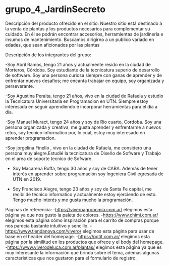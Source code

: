 # grupo_4_JardinSecreto

Descripción del producto ofrecido en el sitio:
Nuestro sitio está destinado a la venta de plantas y los productos necesarios para complementar su cuidado. 
En él se podrán encontrar accesorios, herramientas de jardinería e insumos de mantenimiento.
Buscamos dirigirno a un publico variado en edades, que sean aficionados por las plantas 



Descripción de los integrantes del grupo:

-Soy Abril Ramos, tengo 21 años y actualmente resido en la ciudad de Morteros, Córdoba. Soy estudiante de la tecnicatura superio de desarrollo de software.
Soy una persona curiosa siempre con ganas de aprender y de enfrentar nuevos desafios; me encanta trabajar en equipo, soy organizada y perseverante.

-Soy Agustina Peralta, tengo 21 años, vivo en la ciudad de Rafaela y estudio la Tecnicatura Universitaria en Programacion en UTN. Siempre estoy interesada en seguir aprendiendo e incorporar herramientas para el día a día. 

-Soy Manuel Muract, tengo 24 años y soy de Rio cuarto, Cordoba. Soy una persona organizada y creativa, me gusta aprender y enfrentarme a nuevos retos, soy tecnico informatico por, lo cual, estoy muy interesado en aprender programacion. 

-Soy jorgelina Finello , vivo en la ciudad de Rafaela, me considero una persona muy alegre.Estudié la tecnicatura de Diseño de Sofware y  Trabajo en el area de soporte tecnico de Sofware.

- Soy Macarena Ruffa, tengo 30 años y soy de CABA. Además de tener interés en aprender sobre programación soy Ingeniera Civil egresada de UTN en 2019. 

- Soy Francisco Alegre, tengo 23 años y soy de Santa Fe capital, me recibí de técnico informatico y actualmente estoy ejerciendo de esto. Tengo mucho interés y me gusta mucho la programación.

Paginas de referencia:
-https://viveroagronomia.com.ar/ elegimos esta página ya que nos gusto la paleta de colores.
-https://www.chimi.com.ar/ elegimos esta página cómo inspiración para el carrito de compras porque nos parecía bastante intuitivo y sencillo.
-https://www.tiendanova.com/vivero/ elegimos esta página para usar de base en el header del homepage.
-https://potit.com.ar/ elegimos esta página por la similitud en los productos que ofrece y el body del homepage.
-https://www.viverodeluca.com.ar/plantas/  elegimos esta página ya que es muy interesante la información que brinda sobre el tema, ademas algunas caracteristicas que nos gustaron para el formulario de registro.
